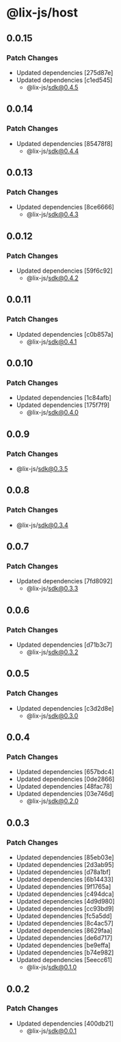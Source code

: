 # @lix-js/host

## 0.0.15

### Patch Changes

- Updated dependencies [275d87e]
- Updated dependencies [c1ed545]
  - @lix-js/sdk@0.4.5

## 0.0.14

### Patch Changes

- Updated dependencies [85478f8]
  - @lix-js/sdk@0.4.4

## 0.0.13

### Patch Changes

- Updated dependencies [8ce6666]
  - @lix-js/sdk@0.4.3

## 0.0.12

### Patch Changes

- Updated dependencies [59f6c92]
  - @lix-js/sdk@0.4.2

## 0.0.11

### Patch Changes

- Updated dependencies [c0b857a]
  - @lix-js/sdk@0.4.1

## 0.0.10

### Patch Changes

- Updated dependencies [1c84afb]
- Updated dependencies [175f7f9]
  - @lix-js/sdk@0.4.0

## 0.0.9

### Patch Changes

- @lix-js/sdk@0.3.5

## 0.0.8

### Patch Changes

- @lix-js/sdk@0.3.4

## 0.0.7

### Patch Changes

- Updated dependencies [7fd8092]
  - @lix-js/sdk@0.3.3

## 0.0.6

### Patch Changes

- Updated dependencies [d71b3c7]
  - @lix-js/sdk@0.3.2

## 0.0.5

### Patch Changes

- Updated dependencies [c3d2d8e]
  - @lix-js/sdk@0.3.0

## 0.0.4

### Patch Changes

- Updated dependencies [657bdc4]
- Updated dependencies [0de2866]
- Updated dependencies [48fac78]
- Updated dependencies [03e746d]
  - @lix-js/sdk@0.2.0

## 0.0.3

### Patch Changes

- Updated dependencies [85eb03e]
- Updated dependencies [2d3ab95]
- Updated dependencies [d78a1bf]
- Updated dependencies [6b14433]
- Updated dependencies [9f1765a]
- Updated dependencies [c494dca]
- Updated dependencies [4d9d980]
- Updated dependencies [cc93bd9]
- Updated dependencies [fc5a5dd]
- Updated dependencies [8c4ac57]
- Updated dependencies [8629faa]
- Updated dependencies [de6d717]
- Updated dependencies [be9effa]
- Updated dependencies [b74e982]
- Updated dependencies [5eecc61]
  - @lix-js/sdk@0.1.0

## 0.0.2

### Patch Changes

- Updated dependencies [400db21]
  - @lix-js/sdk@0.0.1
